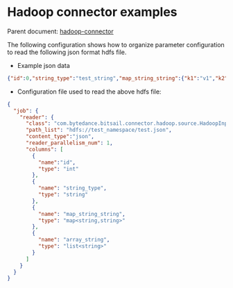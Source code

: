 # Hadoop connector examples

Parent document: [hadoop-connector](./hadoop.md)

The following configuration shows how to organize parameter configuration to read the following json format hdfs file.

- Example json data
```json
{"id":0,"string_type":"test_string","map_string_string":{"k1":"v1","k2":"v2","k3":"v3"},"array_string":["a1","a2","a3","a4"]}
```


- Configuration file used to read the above hdfs file:

```json
{
  "job": {
    "reader": {
      "class": "com.bytedance.bitsail.connector.hadoop.source.HadoopInputFormat",
      "path_list": "hdfs://test_namespace/test.json",
      "content_type":"json",
      "reader_parallelism_num": 1,
      "columns": [
        {
          "name":"id",
          "type": "int"
        },
        {
          "name": "string_type",
          "type": "string"
        },
        {
          "name": "map_string_string",
          "type": "map<string,string>"
        },
        {
          "name": "array_string",
          "type": "list<string>"
        }
      ]
    }
  }
}
```